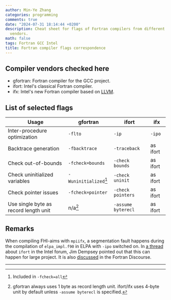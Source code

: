 ```yaml
---
author: Min-Ye Zhang
categories: programming
comments: true
date: "2024-07-31 18:14:44 +0200"
description: Cheat sheet for flags of Fortran compilers from different
  vendors.
math: false
tags: Fortran GCC Intel
title: Fortran compiler flags correspondence
---
```


## Compiler vendors checked here

-   gfortran: Fortran compiler for the GCC project.
-   ifort: Intel\'s classical Fortran compiler.
-   ifx: Intel\'s new Fortran compiler based on
    [LLVM](https://llvm.org/).

## List of selected flags

| Usage | gfortran | ifort | ifx |
|----|----|----|----|
| Inter-procedure optimization | `-flto` | `-ip` | `-ipo` |
| Backtrace generation | `-fbacktrace` | `-traceback` | as ifort |
| Check out-of-bounds | `-fcheck=bounds` | `-check bounds` | as ifort |
| Check uninitialized variables | `-Wuninitialized`[^1] | `-check uninit` | as ifort |
| Check pointer issues | `-fcheck=pointer` | `-check pointers` | as ifort |
| Use single byte as record length unit | n/a[^2] | `-assume byterecl` | as ifort |

## Remarks

When compiling FHI-aims with `mpiifx`, a segmentation fault happens
during the compilation of `elpa_impl.f90` in ELPA with `-ipo` switched
on. In [a
thread](https://community.intel.com/t5/Intel-Fortran-Compiler/catastrophic-error-Internal-compiler-error-segmentation/td-p/1079542)
about `ifort` in the Intel forum, Jim Dempsey pointed out that this can
happen for large project. It is also
[discussed](https://fortran-lang.discourse.group/t/compiler-error-or-code-error/8191/2)
in the Fortran Discourse.

---

[^1]: Included in `-fcheck=all`

[^2]: gfortran always uses 1 byte as record length unit. ifort/ifx uses
    4-byte unit by default unless `-assume byterecl` is specified.
